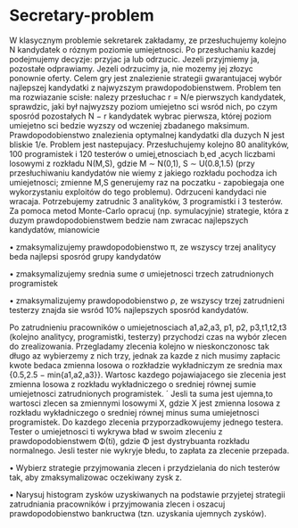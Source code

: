 # Secretary-problem


W klasycznym problemie sekretarek zakładamy, ze przesłuchujemy kolejno N kandydatek o róznym poziomie umiejetnosci. Po przesłuchaniu kazdej podejmujemy decyzje: przyjac ja lub odrzucic. Jezeli przyjmiemy ja, pozostałe odprawiamy. Jezeli 
odrzucimy ja, nie mozemy jej złozyc ponownie oferty. Celem gry jest znalezienie strategii gwarantujacej wybór najlepszej kandydatki z najwyzszym prawdopodobienstwem. Problem ten ma rozwiazanie scisłe: nalezy przesłuchac r = N/e pierwszych
kandydatek, sprawdzic, jaki był najwyzszy poziom umiejetno sci wsród nich, po czym sposród pozostałych N − r kandydatek wybrac pierwsza, której poziom umiejetno sci bedzie wyzszy od wczeniej zbadanego maksimum. Prawdopodobienstwo znalezienia optymalnej kandydatki dla duzych N jest bliskie 1/e.
Problem jest nastepujacy. Przesłuchujemy kolejno 80 analityków, 100 programistek i 120 testerów o umiej˛etnosciach b˛ed ˛acych liczbami losowymi z rozkładu N(M,S),
gdzie M ∼ N(0,1), S ∼ U(0.8,1.5) (przy przesłuchiwaniu kandydatów nie wiemy z jakiego rozkładu pochodza ich umiejetnosci; zmienne M,S generujemy raz na poczatku -
zapobiegaja one wykorzystaniu exploitów do tego problemu). Odrzuceni kandydaci nie
wracaja. Potrzebujemy zatrudnic 3 analityków, 3 programistki i 3 testerów. Za pomoca metod Monte-Carlo opracuj (np. symulacyjnie) strategie, która z duzym prawdopodobienstwem bedzie nam zwracac najlepszych kandydatów, mianowicie

• zmaksymalizujemy prawdopodobienstwo π, ze wszyscy trzej analitycy beda najlepsi sposród grupy kandydatów 

• zmaksymalizujemy srednia sume σ umiejetnosci trzech zatrudnionych programistek

• zmaksymalizujemy prawdopodobienstwo ρ, ze wszyscy trzej zatrudnieni testerzy znajda sie wsród 10% najlepszych sposród kandydatów.

Po zatrudnieniu pracowników o umiejetnosciach a1,a2,a3, p1, p2, p3,t1,t2,t3 (kolejno analitycy, programistki, testerzy) przychodzi czas na wybór zlecen do zrealizowania. Przegladamy zlecenia kolejno w nieskonczonosc tak długo az wybierzemy z nich trzy, jednak za kazde z nich musimy zapłacic kwote bedaca zmienna losowa o rozkładzie wykładniczym ze srednia max {0.5,2.5 − min{a1,a2,a3}}.
Wartosc kazdego pojawiajacego sie zlecenia jest zmienna losowa z rozkładu wykładniczego o sredniej równej sumie umiejetnosci zatrudnionych programistek. ´ Jesli ta suma jest ujemna,to wartosci zlecen sa zmiennymi losowymi X, gdzie X jest zmienna losowa z rozkładu wykładniczego o sredniej równej minus suma umiejetnosci programistek.
Do kazdego zlecenia przyporzadkowujemy jednego testera. Tester o umiejetnosci ti wykrywa bład w swoim zleceniu z prawdopodobienstwem Φ(ti), gdzie Φ jest dystrybuanta rozkładu normalnego. Jesli tester nie wykryje błedu, to zapłata za zlecenie przepada.

• Wybierz strategie przyjmowania zlecen i przydzielania do nich testerów tak, aby zmaksymalizowac oczekiwany zysk z.

• Narysuj histogram zysków uzyskiwanych na podstawie przyjetej strategii zatrudniania pracowników i przyjmowania zlecen i oszacuj prawdopodobienstwo 
bankructwa (tzn. uzyskania ujemnych zysków).
